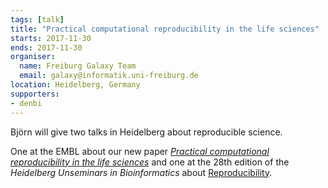 ```yaml
---
tags: [talk]
title: "Practical computational reproducibility in the life sciences"
starts: 2017-11-30
ends: 2017-11-30
organiser:
  name: Freiburg Galaxy Team
  email: galaxy@informatik.uni-freiburg.de
location: Heidelberg, Germany
supporters:
- denbi
---
```


Björn will give two talks in Heidelberg about reproducible science.

One at the EMBL about our new paper
[*Practical computational reproducibility in the life sciences*](https://www.biorxiv.org/content/early/2017/10/11/200683) and
one at the 28th edition of the *Heidelberg Unseminars in Bioinformatics* about [Reproducibility](http://www.hub-hub.de/wordpress/?tribe_events=hub28-reproducibility-in-science).
